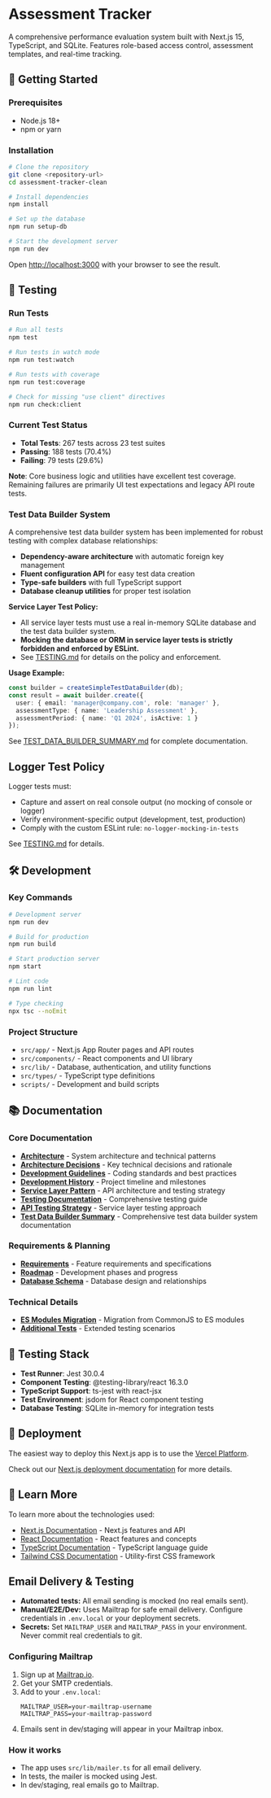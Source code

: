 # Assessment Tracker

A comprehensive performance evaluation system built with Next.js 15, TypeScript, and SQLite. Features role-based access control, assessment templates, and real-time tracking.

## 🚀 Getting Started

### Prerequisites
- Node.js 18+
- npm or yarn

### Installation
```bash
# Clone the repository
git clone <repository-url>
cd assessment-tracker-clean

# Install dependencies
npm install

# Set up the database
npm run setup-db

# Start the development server
npm run dev
```

Open [http://localhost:3000](http://localhost:3000) with your browser to see the result.

## 🧪 Testing

### Run Tests
```bash
# Run all tests
npm test

# Run tests in watch mode
npm run test:watch

# Run tests with coverage
npm run test:coverage

# Check for missing "use client" directives
npm run check:client
```

### Current Test Status
- **Total Tests**: 267 tests across 23 test suites
- **Passing**: 188 tests (70.4%)
- **Failing**: 79 tests (29.6%)

**Note**: Core business logic and utilities have excellent test coverage. Remaining failures are primarily UI test expectations and legacy API route tests.

### Test Data Builder System
A comprehensive test data builder system has been implemented for robust testing with complex database relationships:

- **Dependency-aware architecture** with automatic foreign key management
- **Fluent configuration API** for easy test data creation
- **Type-safe builders** with full TypeScript support
- **Database cleanup utilities** for proper test isolation

**Service Layer Test Policy:**
- All service layer tests must use a real in-memory SQLite database and the test data builder system.
- **Mocking the database or ORM in service layer tests is strictly forbidden and enforced by ESLint.**
- See [TESTING.md](TESTING.md) for details on the policy and enforcement.

**Usage Example:**
```typescript
const builder = createSimpleTestDataBuilder(db);
const result = await builder.create({
  user: { email: 'manager@company.com', role: 'manager' },
  assessmentType: { name: 'Leadership Assessment' },
  assessmentPeriod: { name: 'Q1 2024', isActive: 1 }
});
```

See [TEST_DATA_BUILDER_SUMMARY.md](TEST_DATA_BUILDER_SUMMARY.md) for complete documentation.

## Logger Test Policy

Logger tests must:
- Capture and assert on real console output (no mocking of console or logger)
- Verify environment-specific output (development, test, production)
- Comply with the custom ESLint rule: `no-logger-mocking-in-tests`

See [TESTING.md](./TESTING.md#logger-test-policy) for details.

## 🛠️ Development

### Key Commands
```bash
# Development server
npm run dev

# Build for production
npm run build

# Start production server
npm start

# Lint code
npm run lint

# Type checking
npx tsc --noEmit
```

### Project Structure
- `src/app/` - Next.js App Router pages and API routes
- `src/components/` - React components and UI library
- `src/lib/` - Database, authentication, and utility functions
- `src/types/` - TypeScript type definitions
- `scripts/` - Development and build scripts

## 📚 Documentation

### Core Documentation
- **[Architecture](ARCHITECTURE.md)** - System architecture and technical patterns
- **[Architecture Decisions](DECISIONS.md)** - Key technical decisions and rationale
- **[Development Guidelines](DEVELOPMENT_GUIDELINES.md)** - Coding standards and best practices
- **[Development History](DEVELOPMENT_HISTORY.md)** - Project timeline and milestones
- **[Service Layer Pattern](SERVICE_LAYER_PATTERN.md)** - API architecture and testing strategy
- **[Testing Documentation](TESTING.md)** - Comprehensive testing guide
- **[API Testing Strategy](API_TESTING_STRATEGY.md)** - Service layer testing approach
- **[Test Data Builder Summary](TEST_DATA_BUILDER_SUMMARY.md)** - Comprehensive test data builder system documentation

### Requirements & Planning
- **[Requirements](REQUIREMENTS.md)** - Feature requirements and specifications
- **[Roadmap](ROADMAP.md)** - Development phases and progress
- **[Database Schema](database-schema.md)** - Database design and relationships

### Technical Details
- **[ES Modules Migration](ES_MODULES_MIGRATION.md)** - Migration from CommonJS to ES modules
- **[Additional Tests](ADDITIONAL_TESTS.md)** - Extended testing scenarios

## 🧪 Testing Stack

- **Test Runner**: Jest 30.0.4
- **Component Testing**: @testing-library/react 16.3.0
- **TypeScript Support**: ts-jest with react-jsx
- **Test Environment**: jsdom for React component testing
- **Database Testing**: SQLite in-memory for integration tests

## 🚀 Deployment

The easiest way to deploy this Next.js app is to use the [Vercel Platform](https://vercel.com/new?utm_medium=default-template&filter=next.js&utm_source=create-next-app&utm_campaign=create-next-app-readme).

Check out our [Next.js deployment documentation](https://nextjs.org/docs/app/building-your-application/deploying) for more details.

## 📖 Learn More

To learn more about the technologies used:

- [Next.js Documentation](https://nextjs.org/docs) - Next.js features and API
- [React Documentation](https://react.dev/) - React features and concepts
- [TypeScript Documentation](https://www.typescriptlang.org/docs/) - TypeScript language guide
- [Tailwind CSS Documentation](https://tailwindcss.com/docs) - Utility-first CSS framework

## Email Delivery & Testing

- **Automated tests:** All email sending is mocked (no real emails sent).
- **Manual/E2E/Dev:** Uses Mailtrap for safe email delivery. Configure credentials in `.env.local` or your deployment secrets.
- **Secrets:** Set `MAILTRAP_USER` and `MAILTRAP_PASS` in your environment. Never commit real credentials to git.

### Configuring Mailtrap

1. Sign up at [Mailtrap.io](https://mailtrap.io/).
2. Get your SMTP credentials.
3. Add to your `.env.local`:
   ```env
   MAILTRAP_USER=your-mailtrap-username
   MAILTRAP_PASS=your-mailtrap-password
   ```
4. Emails sent in dev/staging will appear in your Mailtrap inbox.

### How it works
- The app uses `src/lib/mailer.ts` for all email delivery.
- In tests, the mailer is mocked using Jest.
- In dev/staging, real emails go to Mailtrap.

